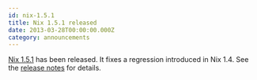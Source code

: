 ```yaml
---
id: nix-1.5.1
title: Nix 1.5.1 released 
date: 2013-03-28T00:00:00.000Z
category: announcements
---
```

[Nix 1.5.1](https://hydra.nixos.org/release/nix/nix-1.5.1) has been released. It fixes a regression introduced in Nix 1.4. See the [release notes](https://hydra.nixos.org/build/4253990/download/3/release-notes) for details.
